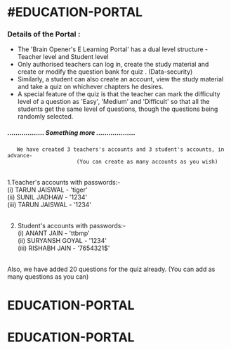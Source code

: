 <h1>#EDUCATION-PORTAL</h1>
<h3> Details of the Portal :</h3>    
  <ul>
	<li>The 'Brain Opener's E Learning Portal' has a dual level structure -  Teacher level and Student level</li>

<li>   Only authorised teachers can log in, create the study material and create or modify the question bank for quiz . (Data-security) </li>

<li>   Similarly, a student can also create an account,
      view the study material and take a quiz on whichever 
      chapters he desires.  </li>

  <li> A special feature of the quiz is that the teacher
      can mark the difficulty level of a question as 'Easy', 'Medium' and 'Difficult' so that all the students get
      the same level of questions, though the questions being randomly selected. </li>
</ul>
               <h5>                                      ..................  Something more  ...................</h5>

       We have created 3 teachers's accounts and 3 student's accounts, in advance-
                          (You can create as many accounts as you wish)
<br>
1.Teacher's accounts with passwords:-<br>
(i) TARUN JAISWAL   -  'tiger' <br>
(ii) SUNIL JADHAW   -    '1234'<br>
(iii) TARUN JAISWAL   -  '1234'<br> <br>

2. Student's accounts with passwords:- <br>
(i) ANANT JAIN           -   'ttbmp' <br>
(ii) SURYANSH GOYAL   -  '1234' <br>
(iii) RISHABH JAIN          -  '7654321$' <br>
<br>
                        Also, we have added 20 questions for the quiz already.
                              (You can add as many questions as you can)

# EDUCATION-PORTAL
# EDUCATION-PORTAL
